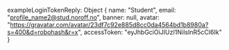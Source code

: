 exampleLoginTokenReply:
Object { name: "Student", email: "profile_name2@stud.noroff.no", banner: null, avatar: "https://gravatar.com/avatar/23df7c92e885d8cc0da4564bd1b8980a?s=400&d=robohash&r=x", accessToken: "eyJhbGciOiJIUzI1NiIsInR5cCI6Ik" }
